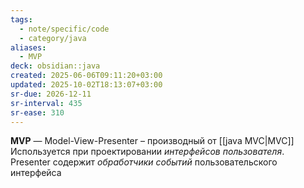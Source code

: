 ```yaml
---
tags:
  - note/specific/code
  - category/java
aliases:
  - MVP
deck: obsidian::java
created: 2025-06-06T09:11:20+03:00
updated: 2025-10-02T18:13:07+03:00
sr-due: 2026-12-11
sr-interval: 435
sr-ease: 310
---
```


**MVP**
—
Model-View-Presenter – производный от [[java MVC|MVC]]
Используется при проектировании *интерфейсов пользователя*.
Presenter содержит *обработчики событий* пользовательского интерфейса
